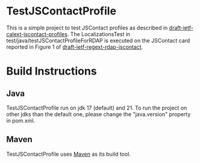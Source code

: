 # TestJSContactProfile

This is a simple project to test JSContact profiles as described in [draft-ietf-calext-jscontact-profiles](https://datatracker.ietf.org/doc/draft-ietf-calext-jscontact-profiles/).
The LocalizationsTest in test/java/testJSContactProfileForRDAP is executed on the JSContact card reported in Figure 1 of [draft-ietf-regext-rdap-jscontact](https://datatracker.ietf.org/doc/draft-ietf-regext-rdap-jscontact/).

# Build Instructions

## Java

TestJSContactProfile run on jdk 17 (default) and 21.
To run the project on other jdks than the default one, please change the "java.version" property in pom.xml.

## Maven

TestJSContactProfile uses [Maven](http://maven.apache.org/) as its build tool.

